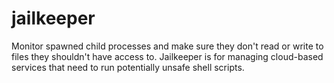jailkeeper
==========

Monitor spawned child processes and make sure they don't read or write to files they shouldn't have access to. Jailkeeper is for managing cloud-based services that need to run potentially unsafe shell scripts.